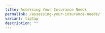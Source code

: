 ```yaml
---
title: Assessing Your Insurance Needs
permalink: /assessing-your-insurance-needs/
variant: tiptap
description: ""
---
```

